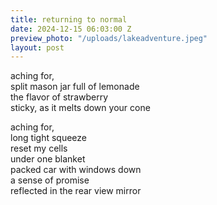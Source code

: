 ```yaml
---
title: returning to normal
date: 2024-12-15 06:03:00 Z
preview_photo: "/uploads/lakeadventure.jpeg"
layout: post
---
```


aching for, <br>
split mason jar full of lemonade <br>
the flavor of strawberry <br>
sticky, as it melts down your cone <br>

aching for, <br>
long tight squeeze <br>
reset my cells <br>
under one blanket <br>
packed car with windows down <br>
a sense of promise <br>
reflected in the rear view mirror <br>